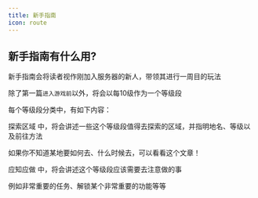 ```yaml
---
title: 新手指南
icon: route
---
```


## 新手指南有什么用?

新手指南会将读者视作刚加入服务器的新人，带领其进行一周目的玩法

除了第一篇`进入游戏前`以外，将会以每10级作为一个等级段

每个等级段分类中，有如下内容：

<HopeIcon icon="map" /> 探索区域 中，将会讲述一些这个等级段值得去探索的区域，并指明地名、等级以及前往方法

如果你不知道某地要如何去、什么时候去，可以看看这个文章！

<HopeIcon icon="marker" /> 应知应做 中，将会讲述这个等级段应该需要去注意做的事

例如非常重要的任务、解锁某个非常重要的功能等等

